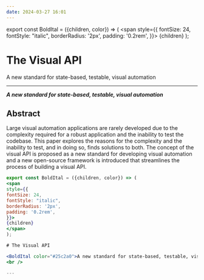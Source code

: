 ```yaml
---
date: 2024-03-27 16:01
---
```

export const BoldItal = ({children, color}) => (
<span
style={{
fontSize: 24,
fontStyle: "italic",
borderRadius: '2px',
padding: '0.2rem',
}}>
{children}
</span>
);

# The Visual API

<BoldItal color="#25c2a0">A new standard for state-based, testable, visual automation</BoldItal>
<br />

---

***A new standard for state-based, testable, visual automation***

## Abstract

Large visual automation applications are rarely developed due to the complexity 
required for a robust application and the inability to test the codebase. 
This paper explores the reasons for the complexity and the inability to test, 
and in doing so, finds solutions to both. The concept of the visual API is 
proposed as a new standard for developing visual automation and a new 
open-source framework is introduced that streamlines the process of building a visual API.


```jsx
export const BoldItal = ({children, color}) => (
<span
style={{
fontSize: 24,
fontStyle: "italic",
borderRadius: '2px',
padding: '0.2rem',
}}>
{children}
</span>
);

# The Visual API

<BoldItal color="#25c2a0">A new standard for state-based, testable, visual automation</BoldItal>
<br />

---
```